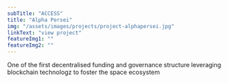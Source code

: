 ```yaml
---
subTitle: "ACCESS" 
title: "Alpha Persei"
img: "/assets/images/projects/project-alphapersei.jpg"
linkText: "view project"
featureImg1: ""
featureImg2: ""
---
```


One of the first decentralised funding and governance structure leveraging
blockchain technologz to foster the space ecosystem

